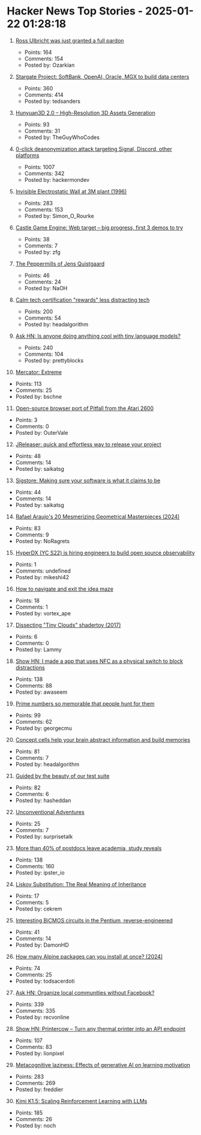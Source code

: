 # Hacker News Top Stories - 2025-01-22 01:28:18

1. [Ross Ulbricht was just granted a full pardon](https://twitter.com/Free_Ross/status/1881851923005165704)
   - Points: 164
   - Comments: 154
   - Posted by: Ozarkian

2. [Stargate Project: SoftBank, OpenAI, Oracle, MGX to build data centers](https://apnews.com/article/trump-ai-openai-oracle-softbank-son-altman-ellison-be261f8a8ee07a0623d4170397348c41)
   - Points: 360
   - Comments: 414
   - Posted by: tedsanders

3. [Hunyuan3D 2.0 – High-Resolution 3D Assets Generation](https://github.com/Tencent/Hunyuan3D-2)
   - Points: 93
   - Comments: 31
   - Posted by: TheGuyWhoCodes

4. [0-click deanonymization attack targeting Signal, Discord, other platforms](https://gist.github.com/hackermondev/45a3cdfa52246f1d1201c1e8cdef6117)
   - Points: 1007
   - Comments: 342
   - Posted by: hackermondev

5. [Invisible Electrostatic Wall at 3M plant (1996)](http://amasci.com/weird/unusual/e-wall.html)
   - Points: 283
   - Comments: 153
   - Posted by: Simon_O_Rourke

6. [Castle Game Engine: Web target – big progress, first 3 demos to try](https://castle-engine.io/wp/2025/01/06/web-target-big-progress-first-3-demos-to-try/)
   - Points: 38
   - Comments: 7
   - Posted by: zfg

7. [The Peppermills of Jens Quistgaard](https://www.quistgaardpepper.com)
   - Points: 46
   - Comments: 24
   - Posted by: NaOH

8. [Calm tech certification "rewards" less distracting tech](https://spectrum.ieee.org/calm-tech)
   - Points: 200
   - Comments: 54
   - Posted by: headalgorithm

9. [Ask HN: Is anyone doing anything cool with tiny language models?](undefined)
   - Points: 240
   - Comments: 104
   - Posted by: prettyblocks

10. [Mercator: Extreme](https://mrgris.com/projects/merc-extreme/)
   - Points: 113
   - Comments: 25
   - Posted by: bschne

11. [Open-source browser port of Pitfall from the Atari 2600](https://meatfighter.com/pitfall-web/)
   - Points: 3
   - Comments: 0
   - Posted by: OuterVale

12. [JReleaser: quick and effortless way to release your project](https://jreleaser.org/)
   - Points: 48
   - Comments: 14
   - Posted by: saikatsg

13. [Sigstore: Making sure your software is what it claims to be](https://www.sigstore.dev/)
   - Points: 44
   - Comments: 14
   - Posted by: saikatsg

14. [Rafael Araujo's 20 Mesmerizing Geometrical Masterpieces (2024)](https://abakcus.com/rafael-araujo-geometrical-masterpieces/)
   - Points: 83
   - Comments: 9
   - Posted by: NoRagrets

15. [HyperDX (YC S22) is hiring engineers to build open source observability](https://www.ycombinator.com/companies/hyperdx/jobs)
   - Points: 1
   - Comments: undefined
   - Posted by: mikeshi42

16. [How to navigate and exit the idea maze](https://michaelrbock.com/hypothesis/)
   - Points: 18
   - Comments: 1
   - Posted by: vortex_ape

17. [Dissecting "Tiny Clouds" shadertoy (2017)](https://blog.demofox.org/2017/11/26/dissecting-tiny-clouds/)
   - Points: 6
   - Comments: 0
   - Posted by: Lammy

18. [Show HN: I made a app that uses NFC as a physical switch to block distractions](https://www.foqos.app)
   - Points: 138
   - Comments: 88
   - Posted by: awaseem

19. [Prime numbers so memorable that people hunt for them](https://www.scientificamerican.com/article/these-prime-numbers-are-so-memorable-that-people-hunt-for-them/)
   - Points: 99
   - Comments: 62
   - Posted by: georgecmu

20. [Concept cells help your brain abstract information and build memories](https://www.quantamagazine.org/concept-cells-help-your-brain-abstract-information-and-build-memories-20250121/)
   - Points: 81
   - Comments: 7
   - Posted by: headalgorithm

21. [Guided by the beauty of our test suite](https://www.mattkeeter.com/blog/2025-01-20-guided/)
   - Points: 82
   - Comments: 6
   - Posted by: hasheddan

22. [Unconventional Adventures](https://quarter--mile.com/Unconventional-Adventures)
   - Points: 25
   - Comments: 7
   - Posted by: surprisetalk

23. [More than 40% of postdocs leave academia, study reveals](https://www.nature.com/articles/d41586-025-00142-y)
   - Points: 138
   - Comments: 160
   - Posted by: ipster_io

24. [Liskov Substitution: The Real Meaning of Inheritance](https://cekrem.github.io/posts/liskov-substitution-the-real-meaning-of-inheritance/)
   - Points: 17
   - Comments: 5
   - Posted by: cekrem

25. [Interesting BiCMOS circuits in the Pentium, reverse-engineered](https://www.righto.com/2025/01/pentium-reverse-engineering-bicmos.html)
   - Points: 41
   - Comments: 14
   - Posted by: DamonHD

26. [How many Alpine packages can you install at once? (2024)](https://www.naff.dev/blog/all-the-packages)
   - Points: 74
   - Comments: 25
   - Posted by: todsacerdoti

27. [Ask HN: Organize local communities without Facebook?](undefined)
   - Points: 339
   - Comments: 335
   - Posted by: recvonline

28. [Show HN: Printercow – Turn any thermal printer into an API endpoint](https://www.printercow.com/)
   - Points: 107
   - Comments: 83
   - Posted by: lionpixel

29. [Metacognitive laziness: Effects of generative AI on learning motivation](https://bera-journals.onlinelibrary.wiley.com/doi/10.1111/bjet.13544)
   - Points: 283
   - Comments: 269
   - Posted by: freddier

30. [Kimi K1.5: Scaling Reinforcement Learning with LLMs](https://github.com/MoonshotAI/Kimi-k1.5)
   - Points: 185
   - Comments: 26
   - Posted by: noch

